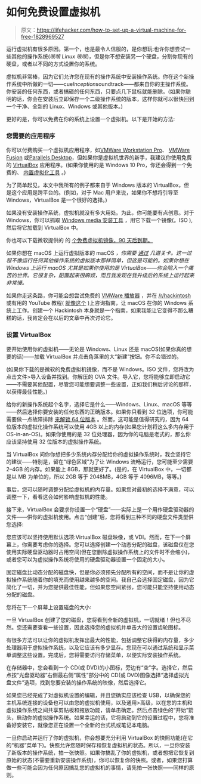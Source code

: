 # 如何免费设置虚拟机

> 原文：<https://lifehacker.com/how-to-set-up-a-virtual-machine-for-free-1828969527>

运行虚拟机有很多原因。第一个，也是最令人信服的，是你想玩:也许你想尝试一些其他的操作系统(*咳咳 Linux 咳咳*)，但是你不想安装另一个硬盘，分割你现有的硬盘，或者以不同的方式设置你的系统。



虚拟机非常棒，因为它们允许您在现有的操作系统中安装操作系统。你在这个新操作系统中所做的一切——cue*Inception*soundtrack——都来自你的主操作系统。你安装的任何东西，或者搞砸的任何东西，只要点几下鼠标就能删除。(如果你聪明的话，你会在安装后立即保存一个二级操作系统的版本，这样你就可以很快回到一个干净、全新的 Linux、Windows 或其他版本。)

更好的是，你可以免费在你的系统上设置一个虚拟机。以下是开始的方法:

### 您需要的应用程序

你可以付费购买一个虚拟机应用程序，如[VMWare Workstation Pro](https://www.vmware.com/products/workstation-pro.html)、 [VMWare Fusion](https://www.vmware.com/products/fusion.html) 或[Parallels Desktop](https://www.parallels.com/products/desktop/)，但如果你是虚拟机世界的新手，我建议你使用免费的 [VirtualBox](https://www.virtualbox.org/) 应用程序。(如果你使用的是 Windows 10 Pro，你还会得到一个免费的、 [内置虚拟化工具](https://docs.microsoft.com/en-us/virtualization/hyper-v-on-windows/quick-start/create-virtual-machine) 。)

为了简单起见，本文中我所有的例子都来自于 Windows 版本的 VirtualBox，但是这个应用是跨平台的。(例如，对于 Mac 用户来说，如果你不想将引导至 Windows，VirtualBox 是一个很好的选择。)

如果没有安装操作系统，虚拟机就没有多大用处。为此，你可能要有点创意。对于 Windows，你可以抓取 [Windows media 安装工具](https://www.microsoft.com/en-us/software-download/windows10) ，用它下载一个镜像(。ISO ),然后将它加载到 VirtualBox 中。

你也可以下载微软提供的 的 [个免费虚拟机镜像，90 天后到期。](https://developer.microsoft.com/en-us/microsoft-edge/tools/vms/)

如果你想在 macOS 上运行虚拟版本的 macOS *，你需要 [通过](https://blog.caffeinesecurity.com/creating-a-macos-high-sierra-vm-for-virtualbox-mac-host-bb67eada27af) 几道关卡。这一过程不像运行任何其他操作系统的虚拟版本那样简单，但这是可能的。如果你想在 Windows 上运行 macOS 尤其是如果你使用的是 VirtualBox——你会陷入一个痛苦的世界。它很复杂，配置起来很麻烦，而且我发现在我升级后的系统上运行起来非常慢。*

如果你走这条路，你可能会想尝试免费的 [VMWare 播放器](https://www.vmware.com/products/workstation-player.html) ，并在 [/r/hackintosh](https://www.reddit.com/r/hackintosh) 或有用的 YouTube 教程( [就像这个](https://youtu.be/szHn5GunojU) )上咨询指南，让 macOS 在你的 Windows 系统上工作。创建一个 Hackintosh 本身就是一个指南，如果我能让它变得不那么糟糕的话，我肯定会在以后的文章中再次讨论它。

### 设置 VirtualBox

要开始使用你的虚拟机——无论是 Windows、Linux 还是 macOS(如果你真的想要的话)——加载 VirtualBox 并点击角落里的大“新建”按钮。你不会错过的。

(如果你下载的是微软的免费虚拟机镜像，而不是 Windows。ISO 文件，您将改为点击文件>导入设备并找到。你解压的 OVA 文件。导入它，您将能够立即启动它——不需要其他配置，尽管您可能想要调整一些设置，正如我们稍后讨论的那样，以获得最佳性能。)

给你的新操作系统起个名字，选择它是什么——Windows、Linux、macOS 等等——然后选择你要安装的任何东西的正确版本。如果你只看到 32 位选项，你可能需要做一点故障排除 [来解锁 64 位版本](http://www.fixedbyvonnie.com/2014/11/virtualbox-showing-32-bit-guest-versions-64-bit-host-os/) 。然而，这可能是值得研究的，因为 64 位版本的虚拟化操作系统可以使用 4GB 以上的内存(如果您计划将这么多内存用于 OS-in-an-OS)。如果你使用的是 32 位处理器，因为你的电脑是老式的，那么你应该坚持使用 32 位版本的虚拟操作系统。

当 VirtualBox 问你你想把多少系统内存分配给你的虚拟操作系统时，我会坚持它的建议——特别是，留在“绿色区域”为了让 Windows 流畅运行，您可能至少需要 2–4GB 的内存。如果能上 8GB，那就更好了。(是的，在 VirtualBox 中，一切都是以 MB 为单位的，所以 2GB 等于 2048MB，4GB 等于 4096MB，等等。)

事后，您可以随时调整分配给虚拟机的内存量。如果您对最初的选择不满意，可以调整一下，看看这会如何影响虚拟机的性能。

接下来，VirtualBox 会要求你设置一个“硬盘”——实际上是一个用作硬盘驱动器的文件——供你的虚拟机使用。点击“创建”后，您将看到三种不同的硬盘文件类型供您选择:

您应该可以坚持使用默认选项:VirtualBox 磁盘映像，或 VDI。然而，在下一个屏幕上，你需要考虑你的选择。您可以选择创建一个动态分配的磁盘，该磁盘仅在您使用实际硬盘驱动器时占用空间(但在您删除虚拟操作系统上的文件时不会缩小)，或者您可以为虚拟操作系统将使用的硬盘驱动器设置一个固定的大小。

固定磁盘比动态分配的磁盘快，但是你必须预先分配所有的空间，而不是让你的虚拟操作系统随着你的填充而使用越来越多的空间。我自己会选择固定磁盘，因为它简化了一切，并为您提供最佳性能，但如果您空间紧张，您可能只能坚持使用动态分配的磁盘。

您将在下一个屏幕上设置磁盘的大小:

一旦 VirtualBox 创建了您的磁盘，您将看到全新的虚拟机，一切就绪！但也不尽然。您还需要查看一些设置，因此选择您的虚拟机并单击大的设置齿轮图标。

有很多方法可以让你的虚拟机发挥出最大的性能，包括调整它获得的内存量，多少处理器用于虚拟操作系统，以及它应该有多少显存。您现在可以通过系统和显示菜单调整这些设置。完成后，您将需要访问存储菜单，以便实际安装操作系统。

在存储器中，您会看到一个 CD(或 DVD)的小图标，旁边有“空”字。选择它，然后点按“光盘驱动器”右侧最右侧“属性”部分中的 CD(或 DVD)图像选择“选择虚拟光盘文件”选项，找到您要安装的操作系统的映像，然后选择它。

如果您已经完成了对虚拟机设置的编辑，并且您确实应该检查 USB，以确保您的主机系统连接的设备也可以由您的虚拟机使用，以及通用>高级，以在您的主机和虚拟操作系统之间共享剪贴板和拖放功能，请单击确定。然后点击绿色的“开始”箭头，启动你的虚拟操作系统。如果幸运的话，它将启动到它的设置过程中，您将准备好安装它，就像您正在设置一个全新的台式机或笔记本电脑。

一旦你启动并运行了你的虚拟机，你会想要充分利用 VirtualBox 的快照功能(在它的“机器”菜单下)。快照允许您随时保存和恢复虚拟机的状态。所以，一旦你安装了新版本的操作系统，拍一张快照。如果你搞乱了你的虚拟机，或者想把它恢复到原始的状态(不需要重新安装操作系统)，你可以恢复你的快照。或者，如果您打算做一些可能会因为任何原因搞乱您的虚拟机的事情，请先拍一张快照——同样的原则。